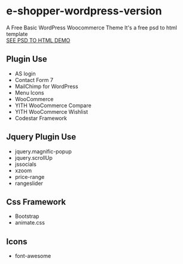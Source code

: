 # e-shopper-wordpress-version

A Free Basic WordPress Woocommerce Theme It's a free psd to html template
<br />
[SEE PSD TO HTML DEMO](http://demo.themeum.com/html/eshopper/)


## Plugin Use
- AS login
- Contact Form 7
- MailChimp for WordPress
- Menu Icons
- WooCommerce
- YITH WooCommerce Compare
- YITH WooCommerce Wishlist
- Codestar Framework


## Jquery Plugin Use

- jquery.magnific-popup
- jquery.scrollUp
- jssocials
- xzoom
- price-range
- rangeslider


## Css Framework

- Bootstrap
- animate.css

## Icons

- font-awesome